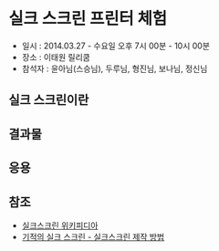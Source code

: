 # 실크 스크린 프린터 체험

> 
- 일시 : 2014.03.27 - 수요일 오후 7시 00분 - 10시 00분 
- 장소 : 이태원 릴리쿰
- 참석자 : 윤아님(스승님), 두루님, 형진님, 보나님, 정신님

## 실크 스크린이란

## 결과물

## 응용

## 참조
- [실크스크린 위키피디아](http://en.wikipedia.org/wiki/Screen_printing)
- [기적의 실크 스크린 - 실크스크린 제작 방법](http://www.slideshare.net/coopfab/ss-15926857)
